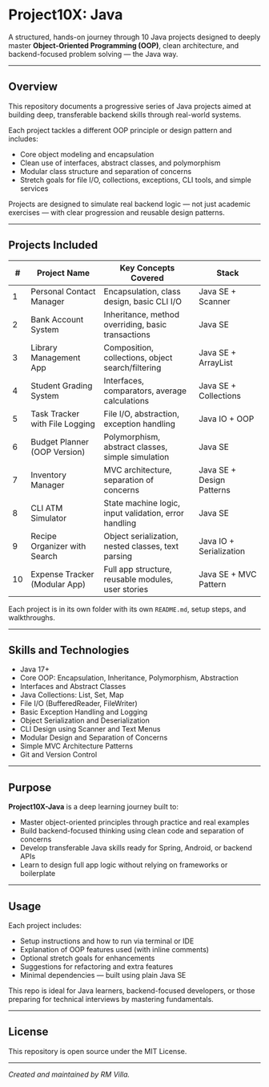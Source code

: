 # **Project10X: Java**

A structured, hands-on journey through 10 Java projects designed to deeply master **Object-Oriented Programming (OOP)**, clean architecture, and backend-focused problem solving — the Java way.

---

## **Overview**

This repository documents a progressive series of Java projects aimed at building deep, transferable backend skills through real-world systems.

Each project tackles a different OOP principle or design pattern and includes:

* Core object modeling and encapsulation
* Clean use of interfaces, abstract classes, and polymorphism
* Modular class structure and separation of concerns
* Stretch goals for file I/O, collections, exceptions, CLI tools, and simple services

Projects are designed to simulate real backend logic — not just academic exercises — with clear progression and reusable design patterns.

---

## **Projects Included**

| #  | Project Name                   | Key Concepts Covered                                  | Stack                     |
| -- | ------------------------------ | ----------------------------------------------------- | ------------------------- |
| 1  | Personal Contact Manager       | Encapsulation, class design, basic CLI I/O            | Java SE + Scanner         |
| 2  | Bank Account System            | Inheritance, method overriding, basic transactions    | Java SE                   |
| 3  | Library Management App         | Composition, collections, object search/filtering     | Java SE + ArrayList       |
| 4  | Student Grading System         | Interfaces, comparators, average calculations         | Java SE + Collections     |
| 5  | Task Tracker with File Logging | File I/O, abstraction, exception handling             | Java IO + OOP             |
| 6  | Budget Planner (OOP Version)   | Polymorphism, abstract classes, simple simulation     | Java SE                   |
| 7  | Inventory Manager              | MVC architecture, separation of concerns              | Java SE + Design Patterns |
| 8  | CLI ATM Simulator              | State machine logic, input validation, error handling | Java SE                   |
| 9  | Recipe Organizer with Search   | Object serialization, nested classes, text parsing    | Java IO + Serialization   |
| 10 | Expense Tracker (Modular App)  | Full app structure, reusable modules, user stories    | Java SE + MVC Pattern     |

Each project is in its own folder with its own `README.md`, setup steps, and walkthroughs.

---

## **Skills and Technologies**

* Java 17+
* Core OOP: Encapsulation, Inheritance, Polymorphism, Abstraction
* Interfaces and Abstract Classes
* Java Collections: List, Set, Map
* File I/O (BufferedReader, FileWriter)
* Basic Exception Handling and Logging
* Object Serialization and Deserialization
* CLI Design using Scanner and Text Menus
* Modular Design and Separation of Concerns
* Simple MVC Architecture Patterns
* Git and Version Control

---

## **Purpose**

**Project10X-Java** is a deep learning journey built to:

* Master object-oriented principles through practice and real examples
* Build backend-focused thinking using clean code and separation of concerns
* Develop transferable Java skills ready for Spring, Android, or backend APIs
* Learn to design full app logic without relying on frameworks or boilerplate

---

## **Usage**

Each project includes:

* Setup instructions and how to run via terminal or IDE
* Explanation of OOP features used (with inline comments)
* Optional stretch goals for enhancements
* Suggestions for refactoring and extra features
* Minimal dependencies — built using plain Java SE

This repo is ideal for Java learners, backend-focused developers, or those preparing for technical interviews by mastering fundamentals.

---

## **License**

This repository is open source under the MIT License.

---

*Created and maintained by RM Villa.*
